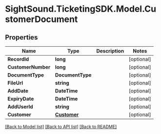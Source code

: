 # SightSound.TicketingSDK.Model.CustomerDocument

## Properties

Name | Type | Description | Notes
------------ | ------------- | ------------- | -------------
**RecordId** | **long** |  | [optional] 
**CustomerNumber** | **long** |  | [optional] 
**DocumentType** | **DocumentType** |  | [optional] 
**FileUrl** | **string** |  | [optional] 
**AddDate** | **DateTime** |  | [optional] 
**ExpiryDate** | **DateTime** |  | [optional] 
**AddUserId** | **string** |  | [optional] 
**Customer** | [**Customer**](Customer.md) |  | [optional] 

[[Back to Model list]](../README.md#documentation-for-models) [[Back to API list]](../README.md#documentation-for-api-endpoints) [[Back to README]](../README.md)

